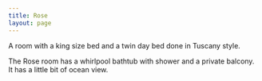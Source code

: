 ```yaml
---
title: Rose
layout: page
---
```


A room with a king size bed and a twin day bed done in Tuscany style.

The Rose room has a whirlpool bathtub with shower and a private balcony. It has a little bit of ocean view.
